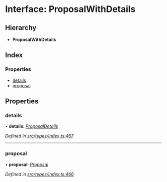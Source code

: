 # Interface: ProposalWithDetails

## Hierarchy

* **ProposalWithDetails**

## Index

### Properties

* [details](proposalwithdetails.md#details)
* [proposal](proposalwithdetails.md#proposal)

## Properties

###  details

• **details**: *[ProposalDetails](proposaldetails.md)*

*Defined in [src/types/index.ts:467](https://github.com/PolymathNetwork/polymesh-sdk/blob/da32f46a/src/types/index.ts#L467)*

___

###  proposal

• **proposal**: *[Proposal](../classes/proposal.md)*

*Defined in [src/types/index.ts:466](https://github.com/PolymathNetwork/polymesh-sdk/blob/da32f46a/src/types/index.ts#L466)*
